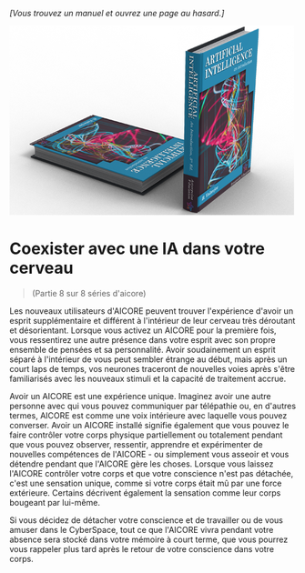 *[Vous trouvez un manuel et ouvrez une page au hasard.]*

![AI Textbook](/resources/lore/textbookAI2.png)

# Coexister avec une IA dans votre cerveau
> (Partie 8 sur 8 séries d'aicore)

Les nouveaux utilisateurs d'AICORE peuvent trouver l'expérience d'avoir un esprit supplémentaire et différent à l'intérieur de leur cerveau très déroutant et désorientant. Lorsque vous activez un AICORE pour la première fois, vous ressentirez une autre présence dans votre esprit avec son propre ensemble de pensées et sa personnalité. Avoir soudainement un esprit séparé à l'intérieur de vous peut sembler étrange au début, mais après un court laps de temps, vos neurones traceront de nouvelles voies après s'être familiarisés avec les nouveaux stimuli et la capacité de traitement accrue.

Avoir un AICORE est une expérience unique. Imaginez avoir une autre personne avec qui vous pouvez communiquer par télépathie ou, en d'autres termes, AICORE est comme une voix intérieure avec laquelle vous pouvez converser. Avoir un AICORE installé signifie également que vous pouvez le faire contrôler votre corps physique partiellement ou totalement pendant que vous pouvez observer, ressentir, apprendre et expérimenter de nouvelles compétences de l'AICORE - ou simplement vous asseoir et vous détendre pendant que l'AICORE gère les choses. Lorsque vous laissez l'AICORE contrôler votre corps et que votre conscience n'est pas détachée, c'est une sensation unique, comme si votre corps était mû par une force extérieure. Certains décrivent également la sensation comme leur corps bougeant par lui-même.

Si vous décidez de détacher votre conscience et de travailler ou de vous amuser dans le CyberSpace, tout ce que l'AICORE vivra pendant votre absence sera stocké dans votre mémoire à court terme, que vous pourrez vous rappeler plus tard après le retour de votre conscience dans votre corps.
